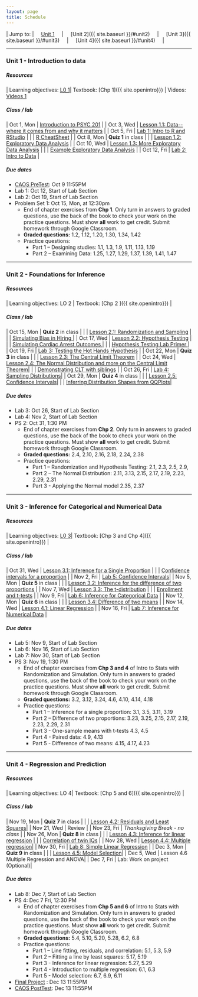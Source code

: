```yaml
---
layout: page
title: Schedule
---
```


| Jump to: | &nbsp;&nbsp;&nbsp; [Unit 1]({{site.baseurl}}/#unit1) &nbsp;&nbsp;&nbsp; | &nbsp;&nbsp;&nbsp; [Unit 2]({{ site.baseurl }}/#unit2) &nbsp;&nbsp;&nbsp; | &nbsp;&nbsp;&nbsp; [Unit 3]({{ site.baseurl }}/#unit3) &nbsp;&nbsp;&nbsp; | &nbsp;&nbsp;&nbsp; [Unit 4]({{ site.baseurl }}/#unit4) &nbsp;&nbsp;&nbsp; |

* * *

### <a name="unit1"></a> Unit 1 - Introduction to data

##### Resources

| Learning objectives: [L0 1]({{site.baseurl}}/los/#unit1)| Textbook: [Chp 1]({{ site.openintro}}) | Videos: [Videos 1](https://www.youtube.com/watch?list=PLkIselvEzpM6pZ76FD3NoCvvgkj_p-dE8&v=nEHFF1ADpWE)

##### Class / lab

| Oct 1, Mon  | [Introduction to PSYC 201](post/slides/intro.pdf)                                 |
| Oct 3, Wed  | [Lesson 1.1: Data--where it comes from and why it matters](post/slides/sampling.pdf)   |
| Oct 5, Fri  | [Lab 1: Intro to R and RStudio](post/labs/intro_to_r.html)                          |
|              | [R CheatSheet](post/rmd/r_cheatsheet.Rmd)                                          |
| Oct 8, Mon   |  **Quiz 1** in class                                                               |
|              | [Lesson 1.2: Exploratory Data Analysis](post/slides/eda.pdf)                 |
| Oct 10, Wed   | [Lesson 1.3: More Exploratory Data Analysis](post/slides/more_eda.pdf)          |
|              | [Example Exploratory Data Analysis](post/rmd/eda.Rmd) |
| Oct 12, Fri   | [Lab 2: Intro to Data](post/labs/intro_to_data.html)                               |

##### Due dates

* [CAOS PreTest](https://apps3.cehd.umn.edu/artist/user/scale_select.html): Oct 9 11:55PM
* Lab 1: Oct 12, Start of Lab Section
* Lab 2: Oct 19, Start of Lab Section
* Problem Set 1: Oct 15, Mon, at 12:30pm
  * End of chapter exercises from **Chp 1**. Only turn in answers to graded questions,
  use the back of the book to check your work on the practice questions. Must show
  **all** work to get credit. Submit homework through Google Classroom.
  * **Graded questions:** 1.2, 1.12, 1.20, 1.30, 1.34, 1.42
  * Practice questions:
      + Part 1 – Designing studies: 1.1, 1.3, 1.9, 1.11, 1.13, 1.19
      + Part 2 – Examining Data: 1.25, 1.27, 1.29, 1.37, 1.39, 1.41, 1.47

* * *

### <a name="unit2"></a> Unit 2 - Foundations for Inference

##### Resources

| Learning objectives: LO 2 | Textbook: [Chp 2 ]({{ site.openintro}}) |

##### Class / lab

| Oct 15, Mon  |  **Quiz 2** in class |
|             | [Lesson 2.1: Randomization and Sampling](post/slides/randomization.pdf) |
|             | [Simulating Bias in Hiring ](post/rmd/gender.Rmd) |
| Oct 17, Wed | [Lesson 2.2: Hypothesis Testing](post/slides/hypothesis_testing.pdf) |
|             | [Simulating Cardiac Arrest Outcomes ](post/rmd/cardiac.Rmd) |
|             | [Hypothesis Testing Lab Primer ](post/slides/lab_primer.pdf) |
| Oct 19, Fri | [Lab 3: Testing the Hot Hands Hypothesis](post/labs/hypothesis_testing.html) |
| Oct 22, Mon | **Quiz 3** in class |
|             | [Lesson 2.3: The Central Limit Theorem](post/slides/clt.pdf) |
| Oct 24, Wed | [Lesson 2.4: The Normal Distribution and more on the Central Limit Theorem](post/slides/normal.pdf)|
|             | [Demonstrating CLT with siblings](post/rmd/siblings.Rmd)    |
| Oct 26, Fri | [Lab 4: Sampling Distributions](post/labs/sampling_distributions.html)|
| Oct 29, Mon | **Quiz 4** in class |
|             | [Lesson 2.5: Confidence Intervals](post/slides/confidence_intervals.pdf)|
|             | [Inferring Distribution Shapes from QQPlots](post/rmd/qqplots.Rmd)|

##### Due dates

* Lab 3: Oct 26, Start of Lab Section
* Lab 4: Nov 2, Start of Lab Section
* PS 2: Oct 31, 1:30 PM
  * End of chapter exercises from **Chp 2**. Only turn in answers to graded questions,
  use the back of the book to check your work on the practice questions. Must show
  **all** work to get credit. Submit homework through Google Classroom.
  * **Graded questions:**  2.4, 2.10, 2.16, 2.18, 2.24, 2.38
  * Practice questions:
      + Part 1 – Randomization and Hypothesis Testing: 2.1, 2.3, 2.5, 2.9,
      + Part 2 – The Normal Distribution: 2.11, 3.13, 2.15, 2.17, 2.19, 2.23, 2.29, 2.31
      + Part 3 - Applying the Normal model 2.35, 2.37

* * *

### <a name="unit3"></a> Unit 3 - Inference for Categorical and Numerical Data

##### Resources

| Learning objectives: [L0 3]({{site.baseurl}}/los/#unit3)| Textbook: [Chp 3 and Chp 4]({{ site.openintro}}) |

##### Class / lab

| Oct 31, Wed | [Lesson 3.1: Inference for a Single Proportion](post/slides/inference_proportion.pdf) |
|             | [Confidence intervals for a proportion](post/rmd/one_prop_clt.Rmd) |
| Nov 2, Fri | [Lab 5: Confidence Intervals](post/labs/confidence_intervals.html)|
| Nov 5, Mon | **Quiz 5** in class |
|            | [Lesson 3.2: Inference for the difference of two proportions](post/slides/prop_diff.pdf) |
| Nov 7, Wed | [Lesson 3.3: The t-distribution](post/slides/t.pdf) |
|            | [Enrollment and t-tests](post/rmd/enrollment.Rmd) |
| Nov 9, Fri  | [Lab 6: Inference for Categorical Data](post/labs/inf_for_categorical_data.html) |
| Nov 12, Mon | **Quiz 6** in class |
|             | [Lesson 3.4: Difference of two means](post/slides/diff_means.pdf) |
| Nov 14, Wed | [Lesson 4.1: Linear Regression](post/slides/regression.pdf) |
| Nov 16, Fri |  [Lab 7: Inference for Numerical Data](post/labs/inf_for_numerical_data.html) |

##### Due dates

* Lab 5: Nov 9, Start of Lab Section
* Lab 6: Nov 16, Start of Lab Section
* Lab 7: Nov 30, Start of Lab Section
* PS 3: Nov 19, 1:30 PM
  * End of chapter exercises from **Chp 3 and 4** of Intro to Stats with Randomization and Simulation. Only turn in answers to graded questions, use the back of the book to check your work on the practice questions. Must show **all** work to get credit. Submit homework through Google Classroom.
  * **Graded questions:** 3.2, 3.12, 3.24, 4.6, 4.10, 4.14, 4.18
  * Practice questions:
      + Part 1 – Inference for a single proportion: 3.1, 3.5, 3.11, 3.19
      + Part 2 – Difference of two proportions: 3.23, 3.25, 2.15, 2.17, 2.19, 2.23, 2.29, 2.31
      + Part 3 - One-sample means with t-tests 4.3, 4.5
      + Part 4 - Paired data: 4.9, 4.13
      + Part 5 - Difference of two means: 4.15, 4.17, 4.23


* * *

### <a name="unit4"></a> Unit 4 - Regression and Prediction

##### Resources

| Learning objectives: LO 4| Textbook: [Chp 5 and 6]({{ site.openintro}}) |

##### Class / lab

| Nov 19, Mon | **Quiz 7** in class |
|             | [Lesson 4.2: Residuals and Least Squares](post/slides/residuals.pdf)|
| Nov 21, Wed | Review |
| Nov 23, Fri | *Thanksgiving Break - no class* |
| Nov 26, Mon | **Quiz 8** in class |
|             | [Lesson 4.3: Inference for linear regression](post/slides/inf_regression.pdf) |
|             | [Correlation of twin IQs](post/rmd/twins.Rmd) |
| Nov 28, Wed | [Lesson 4.4: Multiple regression](post/slides/multiple_regression.pdf)|
| Nov 30, Fri | [Lab 8: Simple Linear Regression](post/labs/simple_regression.html) |
| Dec 3, Mon | **Quiz 9** in class |
|             | [Lesson 4.5: Model Selection](post/slides/model_selection.pdf)|
| Dec 5, Wed | Lesson 4.6 Multiple Regression and ANOVA|
| Dec 7, Fri  | Lab: Work on project (Optional)|

##### Due dates
* Lab 8: Dec 7, Start of Lab Section
* PS 4: Dec 7 Fri, 12:30 PM
   * End of chapter exercises from **Chp 5 and 6** of Intro to Stats with Randomization and Simulation. Only turn in answers to graded questions, use the back of the book to check your work on the practice questions. Must show **all** work to get credit. Submit homework through Google Classroom.
  * **Graded questions:** 5.4, 5.10, 5.20, 5.28, 6.2, 6.8
  * Practice questions:
      + Part 1 – Line fitting, residuals, and correlation: 5.1, 5.3, 5.9
      + Part 2 – Fitting a line by least squares: 5.17, 5.19
      + Part 3 - Inference for linear regression: 5.27, 5.29
      + Part 4 - Introduction to multiple regression: 6.1, 6.3
      + Part 5 - Model selection: 6.7, 6.9, 6.11
* [Final Project](post/labs/project.html) : Dec 13 11:55PM
* [CAOS PostTest](https://apps3.cehd.umn.edu/artist/user/scale_select.html): Dec 13 11:55PM
